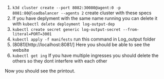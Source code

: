 1. ```k3d cluster create --port 8082:30080@agent:0 -p 8081:80@loadbalancer --agents 2``` create cluster with these specs 
2. If you have deplyment with the same name running you can delete it with ```kubectl delete deployment log-output-dep```
3. ```kubectl create secret generic log-output-secret --from-literal=PORT=3001``` 
4. ```kubectl apply -f manifests``` run this command in Log_output folder
5. (8081)[http://localhost:8081/] Here you should be able to see the website 
6. ```kubectl get ing``` If you have multiple ingresses you should delete the others so they dont interfere with each other

Now you should see the printout.
